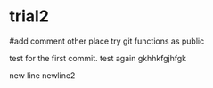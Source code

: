 # trial2
#add comment other place
try git functions as public

test for the first commit.
test again
gkhhkfgjhfgk

new line
newline2
